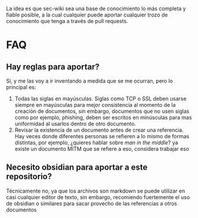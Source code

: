 La idea es que sec-wiki sea una base de conocimiento lo más completa y fiable posible, a la cual cualquier puede aportar cualquier trozo de conocimiento que tenga a través de pull requests.

# FAQ
## Hay reglas para aportar?
Sí, y me las voy a ir inventando a medida que se me ocurran, pero lo principal es:
  1. Todas las siglas en mayúsculas. Siglas como TCP o SSL deben usarse siempre en mayúsculas para mejor consistencia al momento de la creación de documentos, sin embargo, documentos que no usen siglas como por ejemplo, phishing, deben ser escritos en minúsculas para mas uniformidad al usarlos dentro de otro documento.
  2. Revisar la existencia de un documento antes de crear una referencia. Hay veces donde diferentes personas se refieren a lo mismo de formas distintas, por ejemplo, ¿quieres hablar sobre _man in the middle_? ya existe un documento MITM que se refiere a eso, considera trabajar eso

## Necesito obsidian para aportar a este repositorio?
Técnicamente no, ya que los archivos son markdown se puede utilizar en casi cualquier editor de texto, sin embargo, recomiendo fuertemente el uso de obsidian o similares para sacar provecho de las referencias a otros documentos
